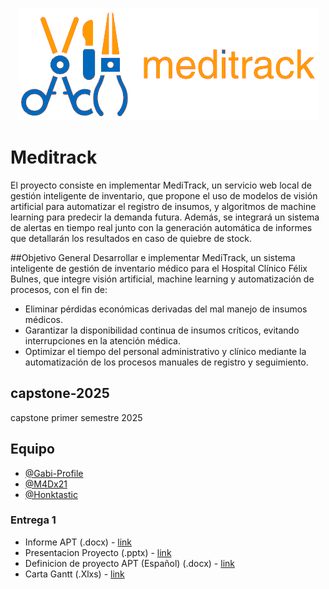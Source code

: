 

<p align="center">
  <img src="https://github.com/Honktastic/capstone-2025/blob/main/assets/meditrack_logo_v4_text_nobg.png" />
</p>

# Meditrack

El proyecto consiste en implementar MediTrack, un servicio web local de gestión inteligente de inventario, que propone el uso de modelos de visión artificial para automatizar el registro de insumos, y algoritmos de machine learning para predecir la demanda futura. Además, se integrará un sistema de alertas en tiempo real junto con la generación automática de informes que detallarán los resultados en caso de quiebre de stock.

##Objetivo General
Desarrollar e implementar MediTrack, un sistema inteligente de gestión de inventario médico para el Hospital Clínico Félix Bulnes, que integre visión artificial, machine learning y automatización de procesos, con el fin de:
+	Eliminar pérdidas económicas derivadas del mal manejo de insumos médicos.
+	Garantizar la disponibilidad continua de insumos críticos, evitando interrupciones en la atención médica.
+	Optimizar el tiempo del personal administrativo y clínico mediante la automatización de los procesos manuales de registro y seguimiento.


## capstone-2025
capstone primer semestre 2025

## Equipo

- [@Gabi-Profile](https://github.com/Gabi-Profile)
- [@M4Dx21](https://github.com/M4Dx21)
- [@Honktastic](https://github.com/Honktastic)



### Entrega 1 
+ Informe APT (.docx) - [link](https://github.com/Honktastic/capstone-2025/blob/main/FASE%201/Evidencias%20Grupales/Informe_apt_1_espa.docx)
+ Presentacion Proyecto (.pptx) - [link](https://github.com/Honktastic/capstone-2025/blob/main/FASE%201/Evidencias%20Grupales/MEDITRACK.pptx)
+ Definicion de proyecto APT (Español) (.docx) - [link](https://github.com/Honktastic/capstone-2025/blob/main/FASE%201/Evidencias%20Grupales/1.5_GuiaEstudiante_Fase%201_Definicion%20Proyecto.docx)
+ Carta Gantt (.Xlxs) - [link](https://github.com/Honktastic/capstone-2025/blob/main/FASE%201/Evidencias%20Grupales/carta_gantt_v1.xlsx)

